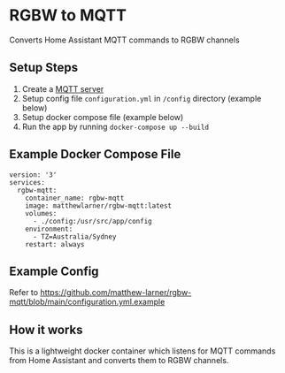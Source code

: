# RGBW to MQTT
Converts Home Assistant MQTT commands to RGBW channels

## Setup Steps
1. Create a [MQTT server](https://hub.docker.com/_/eclipse-mosquitto)
2. Setup config file `configuration.yml` in `/config` directory (example below)
3. Setup docker compose file (example below)
4. Run the app by running `docker-compose up --build`

## Example Docker Compose File
```
version: '3'
services:
  rgbw-mqtt:
    container_name: rgbw-mqtt
    image: matthewlarner/rgbw-mqtt:latest
    volumes:
      - ./config:/usr/src/app/config
    environment:
      - TZ=Australia/Sydney
    restart: always
```

## Example Config

Refer to https://github.com/matthew-larner/rgbw-mqtt/blob/main/configuration.yml.example

## How it works

This is a lightweight docker container which listens for MQTT commands from Home Assistant and converts them to RGBW channels.
